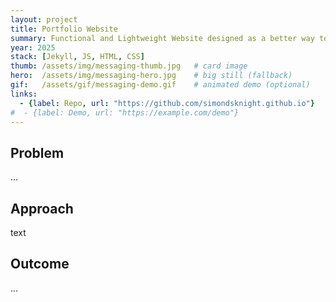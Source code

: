 ```yaml
---
layout: project
title: Portfolio Website
summary: Functional and Lightweight Website designed as a better way to get to know my work than using Github.
year: 2025
stack: [Jekyll, JS, HTML, CSS]
thumb: /assets/img/messaging-thumb.jpg   # card image
hero:  /assets/img/messaging-hero.jpg    # big still (fallback)
gif:   /assets/gif/messaging-demo.gif    # animated demo (optional)
links:
  - {label: Repo, url: "https://github.com/simondsknight.github.io"}
#  - {label: Demo, url: "https://example.com/demo"}
---
```

## Problem
…

## Approach

text

## Outcome
…
